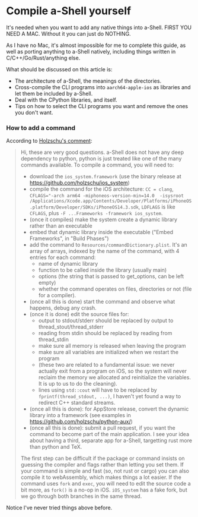 # Compile a-Shell yourself

It's needed when you want to add any native things into a-Shell. FIRST YOU NEED A MAC. Without it you can just do NOTHING.

As I have no Mac, it's almost impossible for me to complete this guide, as well as porting anything to a-Shell natively, including things written in C/C++/Go/Rust/anything else.

What should be discussed on this article is:

+ The architecture of a-Shell, the meanings of the directories.
+ Cross-compile the CLI programs into `aarch64-apple-ios` as libraries and let them be included by a-Shell.
+ Deal with the CPython libraries, and itself.
+ Tips on how to select the CLI programs you want and remove the ones you don't want.

### How to add a command

According to [Holzschu's comment](https://github.com/holzschu/a-shell/issues/151#issuecomment-752739203):

> Hi, these are very good questions. a-Shell does not have any deep dependency to python, python is just treated like one of the many commands available.
> To compile a command, you will need to:
>
> + download the `ios_system.framework` (use the binary release at https://github.com/holzschu/ios_system)
> + compile the command for the iOS architecture: `CC = clang`, `CFLAGS="-arch arm64 -miphoneos-version-min=14.0  -isysroot /Applications/Xcode.app/Contents/Developer/Platforms/iPhoneOS.platform/Developer/SDKs/iPhoneOS14.3.sdk`, `LDFLAGS` is like `CFLAGS`, plus `-F ...Frameworks -framework ios_system`.
> + (once it compiles) make the system create a dynamic library rather than an executable
> + embed that dynamic library inside the executable ("Embed Frameworks", in "Build Phases")
> + add the command to `Resources/commandDictionary.plist`. It's an array of arrays, indexed by the name of the command, with 4 entries for each command:
>   + name of dynamic library
>   +  function to be called inside the library (usually main)
>   +  options (the string that is passed to get_options, can be left empty)
>   +  whether the command operates on files, directories or not (file for a compiler).
> + (once all this is done) start the command and observe what happens, debug any crash.
> + (once it is done) edit the source files for:
>   + output to stdout/stderr should be replaced by output to thread_stout/thread_stderr
>   + reading from stdin should be replaced by reading from thread_stdin
>   + make sure all memory is released when leaving the program
>   + make sure all variables are initialized when we restart the program
>   + (these two are related to a fundamental issue: we never actually exit from a program on iOS, so the system will never reclaim the memory we allocated and reinitialize the variables. It is up to us to do the cleaning).
>   + lines using `std::cout` will have to be replaced by `fprintf(thread_stdout, ...)`, I haven't yet found a way to redirect C++ standard streams.
> + (once all this is done): for AppStore release, convert the dynamic library into a framework (see examples in https://github.com/holzschu/python-aux/)
> + (once all this is done): submit a pull request, if you want the command to become part of the main application. I see your idea about having a third, separate app for a-Shell, targetting rust more than python and TeX.
>
> The first step can be difficult if the package or command insists on guessing the compiler and flags rather than letting you set them.
> If your command is simple and fast (so, not rust or cargo) you can also compile it to webAssembly, which makes things a lot easier.
> If the command uses `fork` and `exec`, you will need to edit the source code a bit more, as `fork()` is a no-op in iOS. `iOS_system` has a fake fork, but we go through both branches in the same thread.

Notice I've never tried things above before.